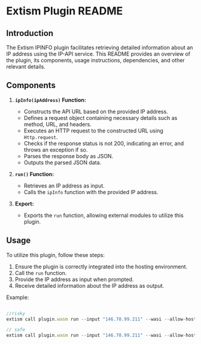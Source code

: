 # Extism Plugin README

## Introduction
The Extism IPINFO plugin facilitates retrieving detailed information about an IP address using the IP-API service. This README provides an overview of the plugin, its components, usage instructions, dependencies, and other relevant details.

## Components

1. **`ipInfo(ipAddress)` Function:**
   - Constructs the API URL based on the provided IP address.
   - Defines a request object containing necessary details such as method, URL, and headers.
   - Executes an HTTP request to the constructed URL using `Http.request`.
   - Checks if the response status is not 200, indicating an error, and throws an exception if so.
   - Parses the response body as JSON.
   - Outputs the parsed JSON data.

2. **`run()` Function:**
   - Retrieves an IP address as input.
   - Calls the `ipInfo` function with the provided IP address.

3. **Export:**
   - Exports the `run` function, allowing external modules to utilize this plugin.

## Usage
To utilize this plugin, follow these steps:
1. Ensure the plugin is correctly integrated into the hosting environment.
2. Call the `run` function.
3. Provide the IP address as input when prompted.
4. Receive detailed information about the IP address as output.

Example:
```javascript

//risky
extism call plugin.wasm run --input "146.70.99.211" --wasi --allow-host '*'

// safe
extism call plugin.wasm run --input "146.70.99.211" --wasi --allow-host 'ip-api.com'

